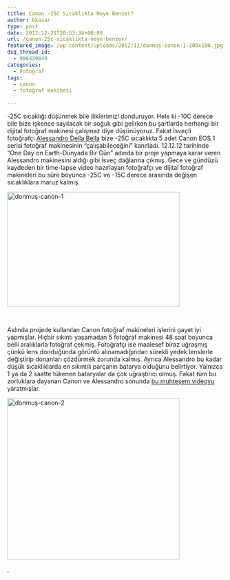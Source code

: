 ```yaml
---
title: Canon -25C Sıcaklıkta Neye Benzer?
author: bkazar
type: post
date: 2012-12-21T20:53:34+00:00
url: /canon-25c-sicaklikta-neye-benzer/
featured_image: /wp-content/uploads/2012/12/donmuş-canon-1-100x100.jpg
dsq_thread_id:
  - 986439849
categories:
  - Fotoğraf
tags:
  - canon
  - fotoğraf makinesi

---
```

-25C sıcaklığı düşünmek bile iliklerimizi donduruyor. Hele ki -10C derece bile bize işkence sayılacak bir soğuk gibi gelirken bu şartlarda herhangi bir dijital fotoğraf makinesi çalışmaz diye düşünüyoruz. Fakat İsveçli fotoğrafçı [Alessandro Della Bella][1] bize -25C sıcaklıkta 5 adet Canon EOS 1 serisi fotoğraf makinesinin &#8220;çalışabileceğini&#8221; kanıtladı. 12.12.12 tarihinde &#8220;One Day on Earth-Dünyada Bir Gün&#8221; adında bir proje yapmaya karar veren Alessandro makinesini aldığı gibi İsveç dağlarına çıkmış. Gece ve gündüzü kaydeden bir time-lapse video hazırlayan fotoğrafçı ve dijital fotoğraf makineleri bu süre boyunca -25C ve -15C derece arasında değişen sıcaklıklara maruz kalmış.

<img class="aligncenter size-large wp-image-10037" alt="donmuş-canon-1" src="https://www.murekkep.org/wp-content/uploads/2012/12/donmuş-canon-1-400x266.jpg" width="400" height="266" srcset="https://www.murekkep.org/wp-content/uploads/2012/12/donmuş-canon-1-400x266.jpg 400w, https://www.murekkep.org/wp-content/uploads/2012/12/donmuş-canon-1-50x33.jpg 50w, https://www.murekkep.org/wp-content/uploads/2012/12/donmuş-canon-1-125x83.jpg 125w, https://www.murekkep.org/wp-content/uploads/2012/12/donmuş-canon-1-300x200.jpg 300w, https://www.murekkep.org/wp-content/uploads/2012/12/donmuş-canon-1-457x305.jpg 457w, https://www.murekkep.org/wp-content/uploads/2012/12/donmuş-canon-1.jpg 620w" sizes="(max-width: 400px) 100vw, 400px" /> 

&nbsp;

Aslında projede kullanılan Canon fotoğraf makineleri işlerini gayet iyi yapmışlar. Hiçbir sıkıntı yaşamadan 5 fotoğraf makinesi 48 saat boyunca belli aralıklarla fotoğraf çekmiş. Fotoğrafçı ise maalesef biraz uğraşmış çünkü lens donduğunda görüntü alınamadığından sürekli yedek lenslerle değiştirip donanları çözdürmek zorunda kalmış. Ayrıca Alessandro bu kadar düşük sıcaklıklarda en sıkıntılı parçanın batarya olduğunu belirtiyor. Yalnızca 1 ya da 2 saatte tükenen bataryalar da çok uğraştırıcı olmuş. Fakat tüm bu zorluklara dayanan Canon ve Alessandro sonunda [bu muhteşem videoyu][2] yaratmışlar.

<img class="aligncenter size-large wp-image-10036" alt="donmuş-canon-2" src="https://www.murekkep.org/wp-content/uploads/2012/12/donmuş-canon-2-400x374.jpg" width="400" height="374" srcset="https://www.murekkep.org/wp-content/uploads/2012/12/donmuş-canon-2-400x374.jpg 400w, https://www.murekkep.org/wp-content/uploads/2012/12/donmuş-canon-2-50x46.jpg 50w, https://www.murekkep.org/wp-content/uploads/2012/12/donmuş-canon-2-106x100.jpg 106w, https://www.murekkep.org/wp-content/uploads/2012/12/donmuş-canon-2-213x200.jpg 213w, https://www.murekkep.org/wp-content/uploads/2012/12/donmuş-canon-2-325x305.jpg 325w, https://www.murekkep.org/wp-content/uploads/2012/12/donmuş-canon-2.jpg 637w" sizes="(max-width: 400px) 100vw, 400px" /> 

[ ][2]

 [1]: http://dellabella.ch/
 [2]: http://vimeo.com/55899485
